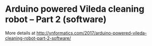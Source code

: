 # Arduino powered Vileda cleaning robot – Part 2 (software)
More details at http://ynformatics.com/2017/arduino-powered-vileda-cleaning-robot-part-2-software/